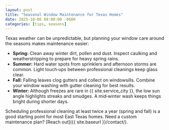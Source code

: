 ```yaml
---
layout: post
title: "Seasonal Window Maintenance for Texas Homes"
date: 2025-10-06 08:00:00 -0600
categories: [tips, seasons]
---
```


Texas weather can be unpredictable, but planning your window care around the seasons makes maintenance easier:

* **Spring:** Clean away winter dirt, pollen and dust. Inspect caulking and weatherstripping to prepare for heavy spring rains.
* **Summer:** Hard water spots from sprinklers and afternoon storms are common. Light touch‑ups between professional cleanings keep glass clear.
* **Fall:** Falling leaves clog gutters and collect on windowsills. Combine your window washing with gutter cleaning for best results.
* **Winter:** Although freezes are rare in {{ site.service_city }}, the low sun angle highlights streaks and smudges. A mid‑winter wash keeps things bright during shorter days.

Scheduling professional cleaning at least twice a year (spring and fall) is a good starting point for most East Texas homes. Need a custom maintenance plan? [Reach out]({{ site.baseurl }}/contact/).
